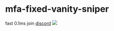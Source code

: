 # mfa-fixed-vanity-sniper
fast 0.1ms
join [discord](https://discord.gg/bnqd6zezr2)
![](https://hits.sh/github.com/hxyal/mfa-fixed-vanity-sniper.svg)
